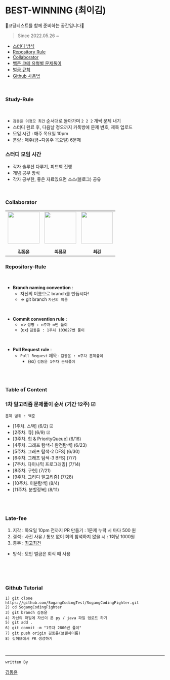 # BEST-WINNING (최이김)
🚀코딩테스트를 함께 준비하는 공간입니다🚀

> Since 2022.05.26 ~ 

  - [스터디 방식](#study-rule)
  - [Repository Rule](#repository-rule)
  - [Collaborator](#collaborator)
  - [백준 코테 유형별 문제풀이](#table-of-content)
  - [벌금 규칙](#late-fee)
  - [Github 사용법](#github-tutorial)

 <br>
 
### Study-Rule

<br>

- `김동윤 이정모 최건` 순서대로 돌아가며 `2 2 2` 개씩 문제 내기 <br>
- 스터디 완료 후, 다음날 정오까지 카톡방에 문제 번호, 제목 업로드 <br>
- 모임 시간 : 매주 목요일 10pm <br>
- 분량 : 매주(금~다음주 목요일) 6문제 <br>

### 스터디 모임 시간
- 각자 솔루션 다루기, 피드백 진행
- 개념 공부 방식
- 각자 공부한, 좋은 자료있으면 소스(블로그) 공유
<br>

### Collaborator

<p align="center">
  
<table align="center" >

<td align="center"><a href="https://github.com/myway00"><img src="https://github.com/myway00.png" width="100px;" alt=""/><br/><sub><b><br/>김동윤</b></sub></a></td>
<td align="center"><a href="https://github.com/zbnm2005"><img src="https://github.com/zbnm2005.png" width="100px;" alt=""/><br/><sub><b><br/>이정모</b></sub></a></td>
<td align="center"><a href="https://github.com/MarsMan13"><img src="https://github.com/MarsMan13.png" width="100px;" alt=""/><br/><sub><b><br/>최건</b></sub></a></td>
     
</table>

</p>

### Repository-Rule
 <br>
 
- **Branch naming convention** : <br>
   - 자신의 이름으로 branch를 만듭시다!
   - => git branch `자신의 이름` 
 <br>
 
- **Commit convention rule** : <br>
   - => `성명 : n주차 m번 풀이` 
   - (ex) `김동윤 : 1주차 103827번 풀이` 
 <br>
 
- **Pull Request rule** : <br>
   - `Pull Request` 제목 : `김동윤 : n주차 문제풀이 `
      - (ex) `김동윤 1주차 문제풀이`<br><br>

 <br> 


### Table of Content

### 1차 알고리즘 문제풀이 순서 (기간 12주) ☑
`문제 범위 : 백준`
- [1주차. 스택] (6/2) ☑
- [2주차. 큐] (6/9) ☑
- [3주차. 힙 & PriorityQueue] (6/16)
- [4주차. 그래프 탐색-1 완전탐색] (6/23)
- [5주차. 그래프 탐색-2 DFS] (6/30)
- [6주차. 그래프 탐색-3 BFS] (7/7)
- [7주차. 다이나믹 프로그래밍] (7/14)
- [8주차. 구현] (7/21)
- [9주차. 그리디 알고리즘] (7/28)
- [10주차. 이분탐색] (8/4)
- [11주차. 분할정복] (8/11)

<br><br>
### Late-fee

1. 지각 : 목요일 10pm 전까지 PR 만들기 : 1문제 누락 시 마다 500 원 
2. 결석 : 사전 사유 / 통보 없이 회의 참석하지 않을 시 : 1회당 1000원
3. 총무 : <a href="https://github.com/MarsMan13">최고최건</a>
- 방식 : 모인 벌금은 회식 때 사용

<br><br><br>

### Github Tutorial <br>
```
1) git clone https://github.com/SogangCodingTest/SogangCodingFighter.git
2) cd SogangCodingFighter
3) git branch 김동윤
4) 자신의 파일에 자신이 푼 py / java 파일 업로드 하기
5) git add .
6) git commit -m "1주차 2800번 풀이"
7) git push origin 김동윤(브랜치이름)
8) 깃허브에서 PR 생성하기
```
<br>

______________________________________________________________________________________________________________________________________________________

`written By `
 <td align="center"><a href="https://github.com/myway00"<sub>김동윤</sub></a></td>
